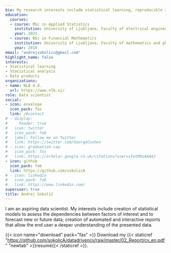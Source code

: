 ```yaml
---
bio: My research interests include statistical learning, reproducible analysis and creation of data products such as automated interactive reports.
education:
  courses:
  - course: MSc in Applied Statistics
    institution: University of Ljubljana, Faculty of electrical engineering
    year: 2021
  - course: BSc in Financial Mathematics
    institution: University of Ljubljana, Faculty of mathematics and physics
    year: 2019
email: "andrejsokolicc@gmail.com"
highlight_name: false
interests:
- Statistical learning
- Statistical analysis
- Data products
organizations:
- name: NLB d.d.
  url: https://www.nlb.si/
role: Data scientist
social:
- icon: envelope
  icon_pack: fas
  link: /#contact
# - display:
#     header: true
#   icon: twitter
#   icon_pack: fab
#   label: Follow me on Twitter
#   link: https://twitter.com/GeorgeCushen
# - icon: graduation-cap
#   icon_pack: fas
#   link: https://scholar.google.co.uk/citations?user=sIwtMXoAAAAJ
- icon: github
  icon_pack: fab
  link: https://github.com/sokolicA
# - icon: linkedin
#   icon_pack: fab
#   link: https://www.linkedin.com/
superuser: true
title: Andrej Sokolič
---
```


I am an aspiring data scientist. My interests include creation of statistical models to assess the dependencies between factors of interest and to forecast new or future data;
creation of automated and interactive reports that allow the end user a deeper
understanding of the presented data.


{{< icon name="download" pack="fas" >}} Download my {{< staticref "https://github.com/sokolicA/datadrivencv/raw/master/02_Report/cv_en.pdf" "newtab" >}}resumé{{< /staticref >}}.
